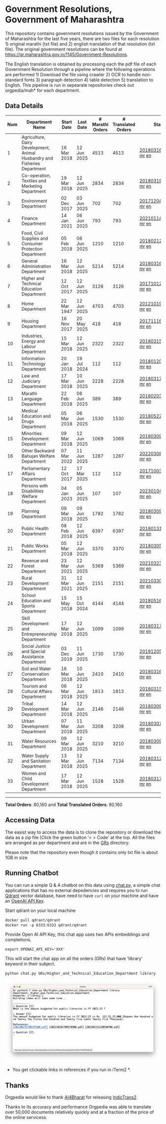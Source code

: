 # Government Resolutions, Government of Maharashtra

This repository contains government resolutions issued by the Government of Maharashtra for the last five years, there are two files for each resolution 1) original marathi (txt file) and 2) english translation of that resolution (txt file). The original government resolutions can be found at https://gr.maharashtra.gov.in/1145/Government-Resolutions.

The English translation is obtained by processing each the pdf file of each Government Resolution through a pipeline where the following operations are performed 1) Download the file using crawler 2) OCR to handle non-standard fonts 3) paragraph detection 4) table  detection 5) translation to English. This pipeline is run in sepearate repositories check out orgpedia/mah* for each department.


## Data Details

| Num | Department Name | Start Date | Last Date | # Marathi Orders | # Translated Orders | Starting Order | Last Order |
| --- | --------------- | ---------- | --------- | ---------------- | ------------------- | -------------- | ---------- |
| 1 | Agriculture, Dairy Development, Animal Husbandry and Fisheries Department | 16 Mar 2018 | 12 Jun 2025 | 4513 | 4513 | [201803161624182101.pdf](https://gr.maharashtra.gov.in/Site/Upload/Government%20Resolutions/English/201803161624182101.pdf) [mr](GRs/Agriculture,_Dairy_Development,_Animal_Husbandry_and_Fisheries_Department/201803161624182101.pdf.mr.txt) [en](GRs/Agriculture,_Dairy_Development,_Animal_Husbandry_and_Fisheries_Department/201803161624182101.pdf.en.txt) | [202506121819398301.pdf](https://gr.maharashtra.gov.in/Site/Upload/Government%20Resolutions/English/202506121819398301.pdf) [mr](GRs/Agriculture,_Dairy_Development,_Animal_Husbandry_and_Fisheries_Department/202506121819398301.pdf.mr.txt) [en](GRs/Agriculture,_Dairy_Development,_Animal_Husbandry_and_Fisheries_Department/202506121819398301.pdf.en.txt) |
| 2 | Co-operation, Textiles and Marketing Department | 19 Mar 2018 | 12 Jun 2025 | 2834 | 2834 | [201803191257576702.pdf](https://gr.maharashtra.gov.in/Site/Upload/Government%20Resolutions/English/201803191257576702.pdf) [mr](GRs/Co-operation,_Textiles_and_Marketing_Department/201803191257576702.pdf.mr.txt) [en](GRs/Co-operation,_Textiles_and_Marketing_Department/201803191257576702.pdf.en.txt) | [202506121828397102.pdf](https://gr.maharashtra.gov.in/Site/Upload/Government%20Resolutions/English/202506121828397102.pdf) [mr](GRs/Co-operation,_Textiles_and_Marketing_Department/202506121828397102.pdf.mr.txt) [en](GRs/Co-operation,_Textiles_and_Marketing_Department/202506121828397102.pdf.en.txt) |
| 3 | Environment Department | 02 Dec 2017 | 03 Jun 2025 | 702 | 702 | [201712041147216904.pdf](https://gr.maharashtra.gov.in/Site/Upload/Government%20Resolutions/English/201712041147216904.pdf) [mr](GRs/Environment_Department/201712041147216904.pdf.mr.txt) [en](GRs/Environment_Department/201712041147216904.pdf.en.txt) | [202506031509377104.pdf](https://gr.maharashtra.gov.in/Site/Upload/Government%20Resolutions/English/202506031509377104.pdf) [mr](GRs/Environment_Department/202506031509377104.pdf.mr.txt) [en](GRs/Environment_Department/202506031509377104.pdf.en.txt) |
| 4 | Finance Department | 14 Jan 2021 | 06 Jun 2025 | 793 | 793 | [202101141237329905.pdf](https://gr.maharashtra.gov.in/Site/Upload/Government%20Resolutions/English/202101141237329905.pdf) [mr](GRs/Finance_Department/202101141237329905.pdf.mr.txt) [en](GRs/Finance_Department/202101141237329905.pdf.en.txt) | [202506061625141405.pdf](https://gr.maharashtra.gov.in/Site/Upload/Government%20Resolutions/English/202506061625141405....pdf) [mr](GRs/Finance_Department/202506061625141405.pdf.mr.txt) [en](GRs/Finance_Department/202506061625141405.pdf.en.txt) |
| 5 | Food, Civil Supplies and Consumer Protection Department | 05 Feb 2018 | 06 Jun 2025 | 1210 | 1210 | [201802121244545806.pdf](https://gr.maharashtra.gov.in/Site/Upload/Government%20Resolutions/English/201802121244545806.pdf) [mr](GRs/Food,_Civil_Supplies_and_Consumer_Protection_Department/201802121244545806.pdf.mr.txt) [en](GRs/Food,_Civil_Supplies_and_Consumer_Protection_Department/201802121244545806.pdf.en.txt) | [202506061706096906.pdf](https://gr.maharashtra.gov.in/Site/Upload/Government%20Resolutions/English/202506061706096906.pdf) [mr](GRs/Food,_Civil_Supplies_and_Consumer_Protection_Department/202506061706096906.pdf.mr.txt) [en](GRs/Food,_Civil_Supplies_and_Consumer_Protection_Department/202506061706096906.pdf.en.txt) |
| 6 | General Administration Department | 16 Mar 2018 | 12 Jun 2025 | 5214 | 5214 | [201803161224022707.pdf](https://gr.maharashtra.gov.in/Site/Upload/Government%20Resolutions/English/201803161224022707.pdf) [mr](GRs/General_Administration_Department/201803161224022707.pdf.mr.txt) [en](GRs/General_Administration_Department/201803161224022707.pdf.en.txt) | [202506121813578307.pdf](https://gr.maharashtra.gov.in/Site/Upload/Government%20Resolutions/English/202506121813578307.pdf) [mr](GRs/General_Administration_Department/202506121813578307.pdf.mr.txt) [en](GRs/General_Administration_Department/202506121813578307.pdf.en.txt) |
| 7 | Higher and Technical Education Department | 12 Oct 2017 | 12 Jun 2025 | 3126 | 3126 | [201710121514029708.pdf](https://gr.maharashtra.gov.in/Site/Upload/Government%20Resolutions/English/201710121514029708.pdf) [mr](GRs/Higher_and_Technical_Education_Department/201710121514029708.pdf.mr.txt) [en](GRs/Higher_and_Technical_Education_Department/201710121514029708.pdf.en.txt) | [202506121810240608.pdf](https://gr.maharashtra.gov.in/Site/Upload/Government%20Resolutions/English/202506121810240608.pdf) [mr](GRs/Higher_and_Technical_Education_Department/202506121810240608.pdf.mr.txt) [en](GRs/Higher_and_Technical_Education_Department/202506121810240608.pdf.en.txt) |
| 8 | Home Department | 22 Mar 1947 | 12 Jun 2025 | 4703 | 4703 | [201210191648552129.pdf](https://gr.maharashtra.gov.in/Site/Upload/Government%20Resolutions/English/201210191648552129.pdf) [mr](GRs/Home_Department/201210191648552129.pdf.mr.txt) [en](GRs/Home_Department/201210191648552129.pdf.en.txt) | [202506121751238829.pdf](https://gr.maharashtra.gov.in/Site/Upload/Government%20Resolutions/English/202506121751238829.pdf) [mr](GRs/Home_Department/202506121751238829.pdf.mr.txt) [en](GRs/Home_Department/202506121751238829.pdf.en.txt) |
| 9 | Housing Department | 16 Nov 2017 | 20 May 2025 | 418 | 418 | [201711161447076609.pdf](https://gr.maharashtra.gov.in/Site/Upload/Government%20Resolutions/English/201711161447076609.pdf) [mr](GRs/Housing_Department/201711161447076609.pdf.mr.txt) [en](GRs/Housing_Department/201711161447076609.pdf.en.txt) | [202505201159345309.pdf](https://gr.maharashtra.gov.in/Site/Upload/Government%20Resolutions/English/202505201159345309.pdf) [mr](GRs/Housing_Department/202505201159345309.pdf.mr.txt) [en](GRs/Housing_Department/202505201159345309.pdf.en.txt) |
| 10 | Industries, Energy and Labour Department | 15 Mar 2018 | 12 Jun 2025 | 2322 | 2322 | [201803151204055010.pdf](https://gr.maharashtra.gov.in/Site/Upload/Government%20Resolutions/English/201803151204055010.pdf) [mr](GRs/Industries,_Energy_and_Labour_Department/201803151204055010.pdf.mr.txt) [en](GRs/Industries,_Energy_and_Labour_Department/201803151204055010.pdf.en.txt) | [202506121834409010.pdf](https://gr.maharashtra.gov.in/Site/Upload/Government%20Resolutions/English/202506121834409010.pdf) [mr](GRs/Industries,_Energy_and_Labour_Department/202506121834409010.pdf.mr.txt) [en](GRs/Industries,_Energy_and_Labour_Department/202506121834409010.pdf.en.txt) |
| 11 | Information Technology Department | 20 Jan 2018 | 19 Jul 2024 | 112 | 112 | [201801201843024511.pdf](https://gr.maharashtra.gov.in/Site/Upload/Government%20Resolutions/English/201801201843024511.pdf) [mr](GRs/Information_Technology_Department/201801201843024511.pdf.mr.txt) [en](GRs/Information_Technology_Department/201801201843024511.pdf.en.txt) | [202407191742379111.pdf](https://gr.maharashtra.gov.in/Site/Upload/Government%20Resolutions/English/202407191742379111.pdf) [mr](GRs/Information_Technology_Department/202407191742379111.pdf.mr.txt) [en](GRs/Information_Technology_Department/202407191742379111.pdf.en.txt) |
| 12 | Law and Judiciary Department | 17 Mar 2018 | 10 Jun 2025 | 2228 | 2228 | [201803171129290212.pdf](https://gr.maharashtra.gov.in/Site/Upload/Government%20Resolutions/English/201803171129290212.pdf) [mr](GRs/Law_and_Judiciary_Department/201803171129290212.pdf.mr.txt) [en](GRs/Law_and_Judiciary_Department/201803171129290212.pdf.en.txt) | [202506101234534212.pdf](https://gr.maharashtra.gov.in/Site/Upload/Government%20Resolutions/English/202506101234534212.pdf) [mr](GRs/Law_and_Judiciary_Department/202506101234534212.pdf.mr.txt) [en](GRs/Law_and_Judiciary_Department/202506101234534212.pdf.en.txt) |
| 13 | Marathi Language Department | 22 Feb 2018 | 06 Jun 2025 | 389 | 389 | [201802031549154233.pdf](https://gr.maharashtra.gov.in/Site/Upload/Government%20Resolutions/English/201802031549154233.pdf) [mr](GRs/Marathi_Language_Department/201802031549154233.pdf.mr.txt) [en](GRs/Marathi_Language_Department/201802031549154233.pdf.en.txt) | [202506061301266533.pdf](https://gr.maharashtra.gov.in/Site/Upload/Government%20Resolutions/English/202506061301266533.pdf) [mr](GRs/Marathi_Language_Department/202506061301266533.pdf.mr.txt) [en](GRs/Marathi_Language_Department/202506061301266533.pdf.en.txt) |
| 14 | Medical Education and Drugs Department | 05 Mar 2018 | 06 Jun 2025 | 1530 | 1530 | [201805221424292513.pdf](https://gr.maharashtra.gov.in/Site/Upload/Government%20Resolutions/English/201805221424292513.pdf) [mr](GRs/Medical_Education_and_Drugs_Department/201805221424292513.pdf.mr.txt) [en](GRs/Medical_Education_and_Drugs_Department/201805221424292513.pdf.en.txt) | [202506061112481213.pdf](https://gr.maharashtra.gov.in/Site/Upload/Government%20Resolutions/English/202506061112481213.pdf) [mr](GRs/Medical_Education_and_Drugs_Department/202506061112481213.pdf.mr.txt) [en](GRs/Medical_Education_and_Drugs_Department/202506061112481213.pdf.en.txt) |
| 15 | Minorities Development Department | 09 Mar 2018 | 12 Jun 2025 | 1069 | 1069 | [201803091218355314.pdf](https://gr.maharashtra.gov.in/Site/Upload/Government%20Resolutions/English/201803091218355314.pdf) [mr](GRs/Minorities_Development_Department/201803091218355314.pdf.mr.txt) [en](GRs/Minorities_Development_Department/201803091218355314.pdf.en.txt) | [202506121449431914.pdf](https://gr.maharashtra.gov.in/Site/Upload/Government%20Resolutions/English/202506121449431914.pdf) [mr](GRs/Minorities_Development_Department/202506121449431914.pdf.mr.txt) [en](GRs/Minorities_Development_Department/202506121449431914.pdf.en.txt) |
| 16 | Other Backward Bahujan Welfare Department | 07 Mar 2022 | 11 Jun 2025 | 1287 | 1287 | [202203081752439334.pdf](https://gr.maharashtra.gov.in/Site/Upload/Government%20Resolutions/English/202203081752439334.pdf) [mr](GRs/Other_Backward_Bahujan_Welfare_Department/202203081752439334.pdf.mr.txt) [en](GRs/Other_Backward_Bahujan_Welfare_Department/202203081752439334.pdf.en.txt) | [202506111755011134.pdf](https://gr.maharashtra.gov.in/Site/Upload/Government%20Resolutions/English/202506111755011134.pdf) [mr](GRs/Other_Backward_Bahujan_Welfare_Department/202506111755011134.pdf.mr.txt) [en](GRs/Other_Backward_Bahujan_Welfare_Department/202506111755011134.pdf.en.txt) |
| 17 | Parliamentary Affairs Department | 12 Oct 2017 | 17 Mar 2025 | 112 | 112 | [201710031642378615.pdf](https://gr.maharashtra.gov.in/Site/Upload/Government%20Resolutions/English/201710031642378615.pdf) [mr](GRs/Parliamentary_Affairs_Department/201710031642378615.pdf.mr.txt) [en](GRs/Parliamentary_Affairs_Department/201710031642378615.pdf.en.txt) | [202503171104518215.pdf](https://gr.maharashtra.gov.in/Site/Upload/Government%20Resolutions/English/202503171104518215.pdf) [mr](GRs/Parliamentary_Affairs_Department/202503171104518215.pdf.mr.txt) [en](GRs/Parliamentary_Affairs_Department/202503171104518215.pdf.en.txt) |
| 18 | Persons with Disabilities Welfare Department | 04 Jan 2023 | 05 Jun 2025 | 107 | 107 | [202301041906309635.pdf](https://gr.maharashtra.gov.in/Site/Upload/Government%20Resolutions/English/202301041906309635.pdf) [mr](GRs/Persons_with_Disabilities_Welfare_Department/202301041906309635.pdf.mr.txt) [en](GRs/Persons_with_Disabilities_Welfare_Department/202301041906309635.pdf.en.txt) | [202506051437052835.pdf](https://gr.maharashtra.gov.in/Site/Upload/Government%20Resolutions/English/202506051437052835.pdf) [mr](GRs/Persons_with_Disabilities_Welfare_Department/202506051437052835.pdf.mr.txt) [en](GRs/Persons_with_Disabilities_Welfare_Department/202506051437052835.pdf.en.txt) |
| 19 | Planning Department | 09 Mar 2018 | 09 Jun 2025 | 1782 | 1782 | [201803091441032716.pdf](https://gr.maharashtra.gov.in/Site/Upload/Government%20Resolutions/English/201803091441032716.pdf) [mr](GRs/Planning_Department/201803091441032716.pdf.mr.txt) [en](GRs/Planning_Department/201803091441032716.pdf.en.txt) | [202506091817475416.pdf](https://gr.maharashtra.gov.in/Site/Upload/Government%20Resolutions/English/202506091817475416.pdf) [mr](GRs/Planning_Department/202506091817475416.pdf.mr.txt) [en](GRs/Planning_Department/202506091817475416.pdf.en.txt) |
| 20 | Public Health Department | 08 Feb 2018 | 12 Jun 2025 | 6397 | 6397 | [201801311722275417.pdf](https://gr.maharashtra.gov.in/Site/Upload/Government%20Resolutions/English/201801311722275417.pdf) [mr](GRs/Public_Health_Department/201801311722275417.pdf.mr.txt) [en](GRs/Public_Health_Department/201801311722275417.pdf.en.txt) | [202506121634417917.pdf](https://gr.maharashtra.gov.in/Site/Upload/Government%20Resolutions/English/202506121634417917.pdf) [mr](GRs/Public_Health_Department/202506121634417917.pdf.mr.txt) [en](GRs/Public_Health_Department/202506121634417917.pdf.en.txt) |
| 21 | Public Works Department | 05 Mar 2018 | 12 Jun 2025 | 3370 | 3370 | [201803051515468118.pdf](https://gr.maharashtra.gov.in/Site/Upload/Government%20Resolutions/English/201803051515468118.pdf) [mr](GRs/Public_Works_Department/201803051515468118.pdf.mr.txt) [en](GRs/Public_Works_Department/201803051515468118.pdf.en.txt) | [202506121729251818.pdf](https://gr.maharashtra.gov.in/Site/Upload/Government%20Resolutions/English/202506121729251818.pdf) [mr](GRs/Public_Works_Department/202506121729251818.pdf.mr.txt) [en](GRs/Public_Works_Department/202506121729251818.pdf.en.txt) |
| 22 | Revenue and Forest Department | 23 Mar 2021 | 12 Jun 2025 | 5369 | 5369 | [202103231328393119.pdf](https://gr.maharashtra.gov.in/Site/Upload/Government%20Resolutions/English/202103231328393119.pdf) [mr](GRs/Revenue_and_Forest_Department/202103231328393119.pdf.mr.txt) [en](GRs/Revenue_and_Forest_Department/202103231328393119.pdf.en.txt) | [202506121941265719.pdf](https://gr.maharashtra.gov.in/Site/Upload/Government%20Resolutions/English/202506121941265719.pdf) [mr](GRs/Revenue_and_Forest_Department/202506121941265719.pdf.mr.txt) [en](GRs/Revenue_and_Forest_Department/202506121941265719.pdf.en.txt) |
| 23 | Rural Development Department | 31 Mar 2021 | 12 Jun 2025 | 2151 | 2151 | [202103301021181120.pdf](https://gr.maharashtra.gov.in/Site/Upload/Government%20Resolutions/English/202103301021181120.pdf) [mr](GRs/Rural_Development_Department/202103301021181120.pdf.mr.txt) [en](GRs/Rural_Development_Department/202103301021181120.pdf.en.txt) | [202506121652523420.pdf](https://gr.maharashtra.gov.in/Site/Upload/Government%20Resolutions/English/202506121652523420.pdf) [mr](GRs/Rural_Development_Department/202506121652523420.pdf.mr.txt) [en](GRs/Rural_Development_Department/202506121652523420.pdf.en.txt) |
| 24 | School Education and Sports Department | 15 May 2018 | 15 Oct 2024 | 4144 | 4144 | [201805161114241221.pdf](https://gr.maharashtra.gov.in/Site/Upload/Government%20Resolutions/English/201805161114241221.pdf) [mr](GRs/School_Education_and_Sports_Department/201805161114241221.pdf.mr.txt) [en](GRs/School_Education_and_Sports_Department/201805161114241221.pdf.en.txt) | [202410152127537021.pdf](https://gr.maharashtra.gov.in/Site/Upload/Government%20Resolutions/English/202410152127537021.pdf) [mr](GRs/School_Education_and_Sports_Department/202410152127537021.pdf.mr.txt) [en](GRs/School_Education_and_Sports_Department/202410152127537021.pdf.en.txt) |
| 25 | Skill Development and Entrepreneurship Department | 17 Mar 2018 | 12 Jun 2025 | 1099 | 1099 | [201803171322099003.pdf](https://gr.maharashtra.gov.in/Site/Upload/Government%20Resolutions/English/201803171322099003.pdf) [mr](GRs/Skill_Development_and_Entrepreneurship_Department/201803171322099003.pdf.mr.txt) [en](GRs/Skill_Development_and_Entrepreneurship_Department/201803171322099003.pdf.en.txt) | [202506121803367303.pdf](https://gr.maharashtra.gov.in/Site/Upload/Government%20Resolutions/English/202506121803367303.pdf) [mr](GRs/Skill_Development_and_Entrepreneurship_Department/202506121803367303.pdf.mr.txt) [en](GRs/Skill_Development_and_Entrepreneurship_Department/202506121803367303.pdf.en.txt) |
| 26 | Social Justice and Special Assistance Department | 03 Dec 2019 | 11 Jun 2025 | 1730 | 1730 | [201912051107011622.pdf](https://gr.maharashtra.gov.in/Site/Upload/Government%20Resolutions/English/201912051107011622.pdf) [mr](GRs/Social_Justice_and_Special_Assistance_Department/201912051107011622.pdf.mr.txt) [en](GRs/Social_Justice_and_Special_Assistance_Department/201912051107011622.pdf.en.txt) | [202506111632306222.pdf](https://gr.maharashtra.gov.in/Site/Upload/Government%20Resolutions/English/202506111632306222.pdf) [mr](GRs/Social_Justice_and_Special_Assistance_Department/202506111632306222.pdf.mr.txt) [en](GRs/Social_Justice_and_Special_Assistance_Department/202506111632306222.pdf.en.txt) |
| 27 | Soil and Water Conservation Department | 16 Mar 2018 | 10 Jun 2025 | 2410 | 2410 | [201803161247582426.pdf](https://gr.maharashtra.gov.in/Site/Upload/Government%20Resolutions/English/201803161247582426.pdf) [mr](GRs/Soil_and_Water_Conservation_Department/201803161247582426.pdf.mr.txt) [en](GRs/Soil_and_Water_Conservation_Department/201803161247582426.pdf.en.txt) | [202506101743169826.pdf](https://gr.maharashtra.gov.in/Site/Upload/Government%20Resolutions/English/202506101743169826.pdf) [mr](GRs/Soil_and_Water_Conservation_Department/202506101743169826.pdf.mr.txt) [en](GRs/Soil_and_Water_Conservation_Department/202506101743169826.pdf.en.txt) |
| 28 | Tourism and Cultural Affairs Department | 06 Mar 2018 | 12 Jun 2025 | 1813 | 1813 | [201803151055091823.pdf](https://gr.maharashtra.gov.in/Site/Upload/Government%20Resolutions/English/201803151055091823.pdf) [mr](GRs/Tourism_and_Cultural_Affairs_Department/201803151055091823.pdf.mr.txt) [en](GRs/Tourism_and_Cultural_Affairs_Department/201803151055091823.pdf.en.txt) | [202506121207208123.pdf](https://gr.maharashtra.gov.in/Site/Upload/Government%20Resolutions/English/202506121207208123.pdf) [mr](GRs/Tourism_and_Cultural_Affairs_Department/202506121207208123.pdf.mr.txt) [en](GRs/Tourism_and_Cultural_Affairs_Department/202506121207208123.pdf.en.txt) |
| 29 | Tribal Development Department | 14 Mar 2018 | 12 Jun 2025 | 2146 | 2146 | [201803091105184924.pdf](https://gr.maharashtra.gov.in/Site/Upload/Government%20Resolutions/English/201803091105184924.pdf) [mr](GRs/Tribal_Development_Department/201803091105184924.pdf.mr.txt) [en](GRs/Tribal_Development_Department/201803091105184924.pdf.en.txt) | [202506121852113224.pdf](https://gr.maharashtra.gov.in/Site/Upload/Government%20Resolutions/English/202506121852113224.pdf) [mr](GRs/Tribal_Development_Department/202506121852113224.pdf.mr.txt) [en](GRs/Tribal_Development_Department/202506121852113224.pdf.en.txt) |
| 30 | Urban Development Department | 07 Mar 2018 | 11 Jun 2025 | 3208 | 3208 | [201803071203178325.pdf](https://gr.maharashtra.gov.in/Site/Upload/Government%20Resolutions/English/201803071203178325.pdf) [mr](GRs/Urban_Development_Department/201803071203178325.pdf.mr.txt) [en](GRs/Urban_Development_Department/201803071203178325.pdf.en.txt) | [202506111916030325.pdf](https://gr.maharashtra.gov.in/Site/Upload/Government%20Resolutions/English/202506111916030325.pdf) [mr](GRs/Urban_Development_Department/202506111916030325.pdf.mr.txt) [en](GRs/Urban_Development_Department/202506111916030325.pdf.en.txt) |
| 31 | Water Resources Department | 09 Mar 2018 | 12 Jun 2025 | 3210 | 3210 | [201803091034435527.pdf](https://gr.maharashtra.gov.in/Site/Upload/Government%20Resolutions/English/201803091034435527.pdf) [mr](GRs/Water_Resources_Department/201803091034435527.pdf.mr.txt) [en](GRs/Water_Resources_Department/201803091034435527.pdf.en.txt) | [202506122048346327.pdf](https://gr.maharashtra.gov.in/Site/Upload/Government%20Resolutions/English/202506122048346327.pdf) [mr](GRs/Water_Resources_Department/202506122048346327.pdf.mr.txt) [en](GRs/Water_Resources_Department/202506122048346327.pdf.en.txt) |
| 32 | Water Supply and Sanitation Department | 13 Mar 2018 | 12 Jun 2025 | 7134 | 7134 | [201803121414108428.pdf](https://gr.maharashtra.gov.in/Site/Upload/Government%20Resolutions/English/201803121414108428.pdf) [mr](GRs/Water_Supply_and_Sanitation_Department/201803121414108428.pdf.mr.txt) [en](GRs/Water_Supply_and_Sanitation_Department/201803121414108428.pdf.en.txt) | [202506121445208828.pdf](https://gr.maharashtra.gov.in/Site/Upload/Government%20Resolutions/English/202506121445208828.pdf) [mr](GRs/Water_Supply_and_Sanitation_Department/202506121445208828.pdf.mr.txt) [en](GRs/Water_Supply_and_Sanitation_Department/202506121445208828.pdf.en.txt) |
| 33 | Women and Child Development Department | 17 Mar 2018 | 12 Jun 2025 | 1528 | 1528 | [201803171539444330.pdf](https://gr.maharashtra.gov.in/Site/Upload/Government%20Resolutions/English/201803171539444330.pdf) [mr](GRs/Women_and_Child_Development_Department/201803171539444330.pdf.mr.txt) [en](GRs/Women_and_Child_Development_Department/201803171539444330.pdf.en.txt) | [202506121223278130.pdf](https://gr.maharashtra.gov.in/Site/Upload/Government%20Resolutions/English/202506121223278130.pdf) [mr](GRs/Women_and_Child_Development_Department/202506121223278130.pdf.mr.txt) [en](GRs/Women_and_Child_Development_Department/202506121223278130.pdf.en.txt) |
----------------------------------------------------------------------------------------------------

**Total Orders**: 80,160 and **Total Translated Orders**: 80,160
## Accessing Data

The easist way to access the data is to clone the repository or download the data as a zip file (Click the green button '< > Code' at the top. All the files are arranged as per department and are in the [GRs](GRs) directory.

Please note that the repository even though it contains only txt file is about 1GB in size.

## Running Chatbot

You can run a simple Q & A chatbot on this data using [chat.py](chat.py), a simple chat applications that has no external depedencies and requires you to run [Qdrant](https://qdrant.tech/) vector database, have need to have `curl` on your machine and have an [OpenAI API Key](https://help.openai.com/en/articles/4936850-where-do-i-find-my-secret-api-key).

Start qdrant on your local machine
```shell
docker pull qdrant/qdrant
docker run -p 6333:6333 qdrant/qdrant
```

Provide Open AI API Key, this chat app uses two APIs embeddings and completions.
```shell
export OPENAI_API_KEY='XXX'
```

This will start the chat app on all the orders (GRs) that have 'library' keyword in their subject.

```shell
python chat.py GRs/Higher_and_Technical_Education_Department library
```

![screenshot of running chat.py](screenshot.png)

* You get clickable links in references if you run in iTerm2 *.

## Thanks

Orgpedia would like to thank [AI4Bharat](https://ai4bharat.iitm.ac.in/) for releasing [IndicTrans2](https://github.com/AI4Bharat/IndicTrans2).

Thanks to its accuracy and performance Orgpedia was able to translate over 50,000 documents relatively quickly and at a fraction of the price of the online servicess.

